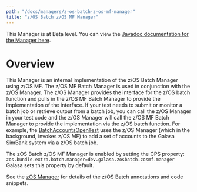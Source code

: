 ```yaml
---
path: "/docs/managers/z-os-batch-z-os-mf-manager"
title: "z/OS Batch z/OS MF Manager"
---
```


This Manager is at Beta level. You can view the <a href="https://javadoc.galasa.dev/index.html" target="_blank" rel="noopener noreferrer">Javadoc documentation for the Manager here</a>.<br>


# <a name="overview"></a>Overview
This Manager is an internal implementation of the z/OS Batch Manager using z/OS MF. The z/OS MF Batch Manager is used in conjunction with the z/OS Manager. The z/OS Manager provides the interface for the z/OS batch function and pulls in the z/OS MF Batch Manager to provide the implementation of the interface. If your test needs to submit or monitor a batch job or retrieve output from a batch job, you can call the z/OS Manager in your test code and the z/OS Manager will call the z/OS MF Batch Manager to provide the implementation via the z/OS batch  function. For example, the <a href="/docs/running-simbank-tests/batch-accounts-open-test">BatchAccountsOpenTest</a>  uses the z/OS Manager (which in the background, invokes z/OS MF) to add a set of accounts to the Galasa SimBank  system via a z/OS batch job.  <p> The zOS Batch z/OS MF Manager is enabled by setting the CPS property:<br> <code>zos.bundle.extra.batch.manager=dev.galasa.zosbatch.zosmf.manager</code><br>  Galasa sets this property by default. <p> See the <a href="/docs/managers/zos-manager">zOS Manager</a> for details of the z/OS Batch annotations and code snippets.





